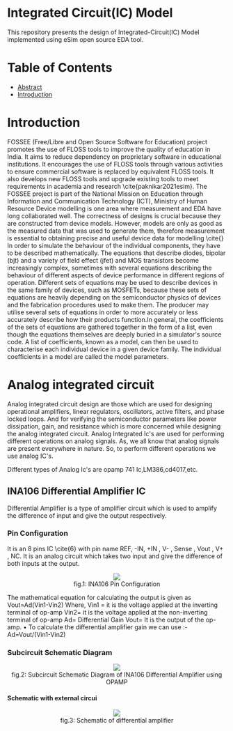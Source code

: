 # Integrated Circuit(IC) Model

This repository presents the design of Integrated-Circuit(IC) Model implemented using eSim open source EDA tool.

# Table of Contents

- [Abstract](#Abstract)
- [Introduction](#Introduction)


# Introduction

FOSSEE (Free/Libre and Open Source Software for Education) project promotes the use of FLOSS tools to improve the quality of education in India. It aims to reduce dependency on proprietary software in educational institutions. It encourages the use of FLOSS tools through various activities to ensure commercial software is replaced by equivalent FLOSS tools. It also develops new FLOSS tools and upgrade existing tools to meet requirements in academia and research \cite{paknikar2021esim}.
The FOSSEE project is part of the National Mission on Education through Information and Communication Technology (ICT), Ministry of Human Resource Device modelling is one area where measurement and EDA have long collaborated well. The correctness of designs is crucial because they are constructed from device models.
However, models are only as good as the measured data that was used to generate them, therefore measurement is essential to obtaining precise and useful device data for modelling \cite{} In order to simulate the behaviour of the individual components, they have to be described mathematically. The equations that describe diodes, bipolar (bjt) and a variety of field effect (jfet) and MOS transistors become increasingly complex, sometimes with several equations describing the behaviour of different aspects of device performance in different regions of operation. Different sets of equations may be used to describe devices in the same family of devices, such as MOSFETs, because these sets of equations are heavily depending on the semiconductor physics of devices and the fabrication procedures used to make them. The producer may utilise several sets of equations in order to more accurately or less accurately describe how their products function.In general, the coefficients of the sets of equations are gathered together in the form of a list, even though the equations themselves are deeply buried in a simulator's source code. A list of coefficients, known as a model, can then be used to characterise each individual device in a given device family. The individual coefficients in a model are called the model parameters.


# Analog integrated circuit

Analog integrated circuit design are those which are used for designing operational amplifiers, linear regulators, oscillators, active filters, and phase locked loops. And for verifying the semiconductor parameters like power dissipation, gain, and resistance which is more concerned while designing the analog integrated circuit.
Analog Integrated Ic's are used for performing different operations on analog signals. As, we all know that analog signals are present everywhere in nature. So, to perform different operations we use analog IC's.

Different types of Analog Ic's are opamp 741 Ic,LM386,cd4017,etc.

## INA106 Differential Amplifier IC

Differential Amplifier is a type of amplifier circuit which is used to amplify the difference of input and give the output respectively.

### Pin Configuration

It is an 8 pins IC \cite{6} with pin name REF, -IN, +IN , V- , Sense , Vout , V+ , NC.  It is an analog circuit which takes two input and give the difference of both inputs at the output.

</p>
<p align="center">
  <img src="https://user-images.githubusercontent.com/90523478/194776865-56133d90-b082-449a-8c25-cc44b4dd8114.jpg"></br>
   fig.1: INA106 Pin Configuration 
</p>

The mathematical equation for calculating the output is given as
Vout=Ad(Vin1-Vin2)
Where,
Vin1 = it is the voltage applied at the inverting terminal of op-amp
Vin2= it is the voltage applied at the non-inverting terminal of op-amp
Ad= Differential Gain
Vout= It is the output of the op-amp.
• To calculate the differential amplifier gain we can use :-
Ad=Vout/(Vin1-Vin2)


### Subcircuit Schematic Diagram


</p>
<p align="center">
  <img src="https://user-images.githubusercontent.com/90523478/194777014-3fed0704-346b-40a3-b787-04e01139257c.jpg"></br>
   fig.2: Subcircuit Schematic Diagram of INA106 Differential Amplifier using OPAMP 
</p>

#### Schematic with external circui


</p>
<p align="center">
  <img src="https://user-images.githubusercontent.com/90523478/194777098-27316c0c-6512-4ed1-9853-354622c7da23.jpg"></br>
   fig.3: Schematic of differential amplifier 
</p>

